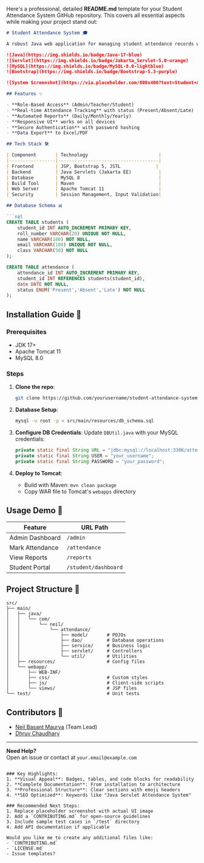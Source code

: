 Here's a professional, detailed **README.md** template for your Student Attendance System GitHub repository. This covers all essential aspects while making your project stand out:

```markdown
# Student Attendance System 🎓

A robust Java web application for managing student attendance records with secure authentication, real-time reporting, and database integration.

![Java](https://img.shields.io/badge/Java-17-blue)
![Servlet](https://img.shields.io/badge/Jakarta_Servlet-5.0-orange)
![MySQL](https://img.shields.io/badge/MySQL-8.0-lightblue)
![Bootstrap](https://img.shields.io/badge/Bootstrap-5.3-purple)

![System Screenshot](https://via.placeholder.com/800x400?text=Student+Attendance+System+Dashboard) <!-- Replace with actual screenshot -->

## Features ✨

- **Role-Based Access** (Admin/Teacher/Student)
- **Real-time Attendance Tracking** with status (Present/Absent/Late)
- **Automated Reports** (Daily/Monthly/Yearly)
- **Responsive UI** works on all devices
- **Secure Authentication** with password hashing
- **Data Export** to Excel/PDF

## Tech Stack 🛠️

| Component       | Technology                          |
|-----------------|-------------------------------------|
| Frontend        | JSP, Bootstrap 5, JSTL             |
| Backend         | Java Servlets (Jakarta EE)          |
| Database        | MySQL 8                             |
| Build Tool      | Maven                               |
| Web Server      | Apache Tomcat 11                    |
| Security        | Session Management, Input Validation|

## Database Schema 📊

```sql
CREATE TABLE students (
    student_id INT AUTO_INCREMENT PRIMARY KEY,
    roll_number VARCHAR(20) UNIQUE NOT NULL,
    name VARCHAR(100) NOT NULL,
    email VARCHAR(100) UNIQUE NOT NULL,
    class VARCHAR(50) NOT NULL
);

CREATE TABLE attendance (
    attendance_id INT AUTO_INCREMENT PRIMARY KEY,
    student_id INT REFERENCES students(student_id),
    date DATE NOT NULL,
    status ENUM('Present','Absent','Late') NOT NULL
);
```

## Installation Guide 🚀

### Prerequisites
- JDK 17+
- Apache Tomcat 11
- MySQL 8.0

### Steps
1. **Clone the repo**:
   ```bash
   git clone https://github.com/yourusername/student-attendance-system.git
   ```

2. **Database Setup**:
   ```bash
   mysql -u root -p < src/main/resources/db_schema.sql
   ```

3. **Configure DB Credentials**:
   Update `DBUtil.java` with your MySQL credentials:
   ```java
   private static final String URL = "jdbc:mysql://localhost:3306/attendance_system";
   private static final String USER = "your_username";
   private static final String PASSWORD = "your_password";
   ```

4. **Deploy to Tomcat**:
   - Build with Maven: `mvn clean package`
   - Copy WAR file to Tomcat's `webapps` directory

## Usage Demo 🎥

| Feature          | URL Path              |
|------------------|-----------------------|
| Admin Dashboard  | `/admin`              |
| Mark Attendance  | `/attendance`         |
| View Reports     | `/reports`            |
| Student Portal   | `/student/dashboard`  |

## Project Structure 📂

```
src/
├── main/
│   ├── java/
│   │   └── com/
│   │       └── neil/
│   │           └── attendance/
│   │               ├── model/       # POJOs
│   │               ├── dao/         # Database operations
│   │               ├── service/     # Business logic
│   │               ├── servlet/     # Controllers
│   │               └── util/        # Utilities
│   ├── resources/                   # Config files
│   └── webapp/
│       ├── WEB-INF/
│       ├── css/                     # Custom styles
│       ├── js/                      # Client-side scripts
│       └── views/                   # JSP files
└── test/                            # Unit tests
```

## Contributors 👥

- [Neil Basant Maurya](https://github.com/NeilMaurya) (Team Lead)
- [Dhruv Chaudhary]()

---

**Need Help?**  
Open an issue or contact at `your.email@example.com`
```

### Key Highlights:
1. **Visual Appeal**: Badges, tables, and code blocks for readability
2. **Complete Documentation**: From installation to architecture
3. **Professional Structure**: Clear sections with emoji headers
4. **SEO Optimized**: Keywords like "Java Servlet Attendance System"

### Recommended Next Steps:
1. Replace placeholder screenshot with actual UI image
2. Add a `CONTRIBUTING.md` for open-source guidelines
3. Include sample test cases in `/test` directory
4. Add API documentation if applicable

Would you like me to create any additional files like:
- `CONTRIBUTING.md`
- `LICENSE.md` 
- Issue templates?
